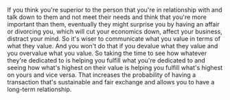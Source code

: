  If you think you're superior to the person that you're in relationship with and talk down to them and not meet their needs and think that you're more important than them, eventually they might surprise you by having an affair or divorcing you, which will cut your economics down, affect your business, distract your mind. So it's wiser to communicate what you value in terms of what they value. And you won't do that if you devalue what they value and you overvalue what you value. So taking the time to see how whatever they're dedicated to is helping you fulfill what you're dedicated to and seeing how what's highest on their value is helping you fulfill what's highest on yours and vice versa. That increases the probability of having a transaction that's sustainable and fair exchange and allows you to have a long-term relationship.
